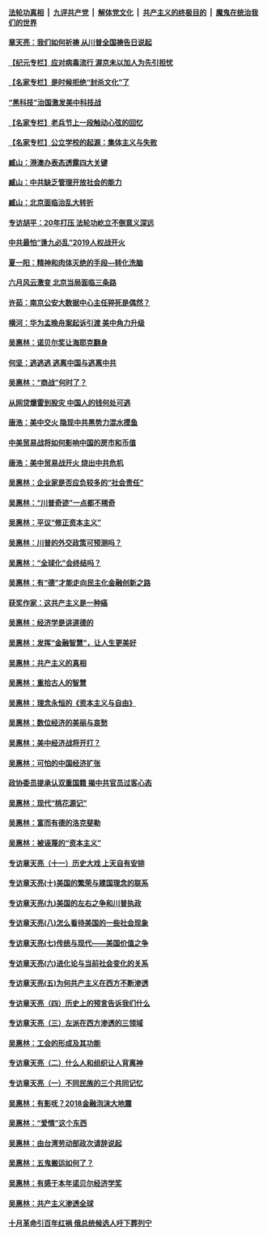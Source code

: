 ####  [法轮功真相](../../../../basic/blob/master/README.md?t=06301631) &nbsp;|&nbsp; [九评共产党](../../../../9ping.md/blob/master/README.md?t=06301631) &nbsp;|&nbsp; [解体党文化](../../../../jtdwh.md/blob/master/README.md?t=06301631)  &nbsp;|&nbsp; [共产主义的终极目的](../../../../gczydzjmd.md/blob/master/README.md?t=06301631) &nbsp;|&nbsp; [魔鬼在统治我们的世界](../../../../mgztzwmdsj.md/blob/master/README.md?t=06301631) 

#### [章天亮：我们如何祈祷 从川普全国祷告日说起](../pages/nsc423/n11944627.md?t=06301631) 

#### [【纪元专栏】应对病毒流行 渥京未以加人为先引担忧](../pages/nsc423/n11875714.md?t=06301631) 

#### [【名家专栏】是时候拒绝“封杀文化”了](../pages/nsc423/n11814093.md?t=06301631) 

#### [“黑科技”治国激发美中科技战](../pages/nsc423/n11638056.md?t=06301631) 

#### [【名家专栏】老兵节上一段触动心弦的回忆](../pages/nsc423/n11646016.md?t=06301631) 

#### [【名家专栏】公立学校的起源：集体主义与失败](../pages/nsc423/n11601833.md?t=06301631) 

#### [臧山：港澳办表态透露四大关键](../pages/nsc423/n11421628.md?t=06301631) 

#### [臧山：中共缺乏管理开放社会的能力](../pages/nsc423/n11407457.md?t=06301631) 

#### [臧山：北京面临治乱大转折](../pages/nsc423/n11406895.md?t=06301631) 

#### [专访胡平：20年打压 法轮功屹立不倒意义深远](../pages/nsc423/n11398800.md?t=06301631) 

#### [中共最怕“逢九必乱”2019人权战开火](../pages/nsc423/n11385248.md?t=06301631) 

#### [夏一阳：精神和肉体灭绝的手段—转化洗脑](../pages/nsc423/n11368250.md?t=06301631) 

#### [六月风云激变 北京当局面临三条路](../pages/nsc423/n11313668.md?t=06301631) 

#### [许茹：南京公安大数据中心主任猝死是偶然？](../pages/nsc423/n11064744.md?t=06301631) 

#### [横河：华为孟晚舟案起诉引渡 美中角力升级](../pages/nsc423/n11027230.md?t=06301631) 

#### [吴惠林：诺贝尔奖让海耶克翻身](../pages/nsc423/n10890049.md?t=06301631) 

#### [何坚：逃逃逃 逃离中国与逃离中共](../pages/nsc423/n10592891.md?t=06301631) 

#### [吴惠林：“商战”何时了？](../pages/nsc423/n10573558.md?t=06301631) 

#### [从网贷爆雷到股灾 中国人的钱何处可逃](../pages/nsc423/n10572800.md?t=06301631) 

#### [唐浩：美中交火 隐现中共黑势力混水摸鱼](../pages/nsc423/n10544040.md?t=06301631) 

#### [中美贸易战将如何影响中国的房市和币值](../pages/nsc423/n10543697.md?t=06301631) 

#### [唐浩：美中贸易战开火 烧出中共危机](../pages/nsc423/n10540126.md?t=06301631) 

#### [吴惠林：企业家是否应负较多的“社会责任”](../pages/nsc423/n10535022.md?t=06301631) 

#### [吴惠林：“川普奇迹”一点都不稀奇](../pages/nsc423/n10512808.md?t=06301631) 

#### [吴惠林：平议“修正资本主义”](../pages/nsc423/n10495724.md?t=06301631) 

#### [吴惠林：川普的外交政策可预测吗？](../pages/nsc423/n10462387.md?t=06301631) 

#### [吴惠林：“全球化”会终结吗？](../pages/nsc423/n10452838.md?t=06301631) 

#### [吴惠林：有“德”才能走向民主化金融创新之路](../pages/nsc423/n10432292.md?t=06301631) 

#### [获奖作家：这共产主义是一种癌](../pages/nsc423/n10431541.md?t=06301631) 

#### [吴惠林：经济学是讲道德的](../pages/nsc423/n10398014.md?t=06301631) 

#### [吴惠林：发挥“金融智慧”，让人生更美好](../pages/nsc423/n10375019.md?t=06301631) 

#### [吴惠林：共产主义的真相](../pages/nsc423/n10351394.md?t=06301631) 

#### [吴惠林：重拾古人的智慧](../pages/nsc423/n10337691.md?t=06301631) 

#### [吴惠林：理念永恒的《资本主义与自由》](../pages/nsc423/n10316274.md?t=06301631) 

#### [吴惠林：数位经济的美丽与哀愁](../pages/nsc423/n10292946.md?t=06301631) 

#### [吴惠林：美中经济战将开打？](../pages/nsc423/n10258825.md?t=06301631) 

#### [吴惠林：可怕的中国经济扩张](../pages/nsc423/n10219147.md?t=06301631) 

#### [政协委员提承认双重国籍 揭中共官员过客心态](../pages/nsc423/n10208809.md?t=06301631) 

#### [吴惠林：现代“桃花源记”](../pages/nsc423/n10185234.md?t=06301631) 

#### [吴惠林：富而有德的洛克斐勒](../pages/nsc423/n10142264.md?t=06301631) 

#### [吴惠林：被诬蔑的“资本主义”](../pages/nsc423/n10124816.md?t=06301631) 

#### [专访章天亮（十一）历史大戏 上天自有安排](../pages/nsc423/n10094905.md?t=06301631) 

#### [专访章天亮(十)美国的繁荣与建国理念的联系](../pages/nsc423/n10094899.md?t=06301631) 

#### [专访章天亮(九)美国的左右之争和川普执政](../pages/nsc423/n10094889.md?t=06301631) 

#### [专访章天亮(八)怎么看待美国的一些社会现象](../pages/nsc423/n10094857.md?t=06301631) 

#### [专访章天亮(七)传统与现代——美国价值之争](../pages/nsc423/n10093140.md?t=06301631) 

#### [专访章天亮(六)进化论与当前社会变化的关系](../pages/nsc423/n10092036.md?t=06301631) 

#### [专访章天亮(五)为何共产主义在西方不断渗透](../pages/nsc423/n10083620.md?t=06301631) 

#### [专访章天亮（四）历史上的预言告诉我们什么](../pages/nsc423/n10083606.md?t=06301631) 

#### [专访章天亮（三）左派在西方渗透的三领域](../pages/nsc423/n10081115.md?t=06301631) 

#### [吴惠林：工会的形成及其功能](../pages/nsc423/n10080633.md?t=06301631) 

#### [专访章天亮（二）什么人和组织让人背离神](../pages/nsc423/n10076637.md?t=06301631) 

#### [专访章天亮（一）不同民族的三个共同记忆](../pages/nsc423/n10074188.md?t=06301631) 

#### [吴惠林：有影呒？2018金融泡沫大地震](../pages/nsc423/n10040534.md?t=06301631) 

#### [吴惠林：“爱情”这个东西](../pages/nsc423/n10019423.md?t=06301631) 

#### [吴惠林：由台湾劳动部政次请辞说起](../pages/nsc423/n9979679.md?t=06301631) 

#### [吴惠林：五鬼搬运如何了？](../pages/nsc423/n9925338.md?t=06301631) 

#### [吴惠林：有感于本年诺贝尔经济学奖](../pages/nsc423/n9871883.md?t=06301631) 

#### [吴惠林：共产主义渗透全球](../pages/nsc423/n9812748.md?t=06301631) 

#### [十月革命引百年红祸 俄总统候选人吁下葬列宁](../pages/nsc423/n9810182.md?t=06301631) 

